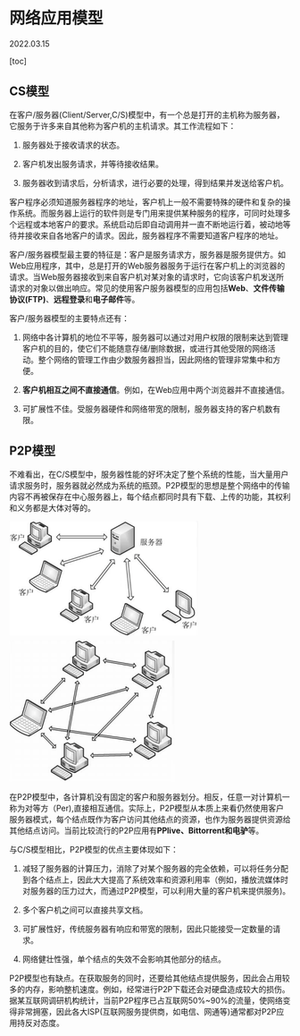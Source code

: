 # 网络应用模型
2022.03.15

[toc]

## CS模型

在客户/服务器(Client/Server,C/S)模型中，有一个总是打开的主机称为服务器，它服务于许多来自其他称为客户机的主机请求。其工作流程如下：

1) 服务器处于接收请求的状态。

2) 客户机发出服务请求，并等待接收结果。

3) 服务器收到请求后，分析请求，进行必要的处理，得到结果并发送给客户机。

客户程序必须知道服务器程序的地址，客户机上一般不需要特殊的硬件和复杂的操作系统。而服务器上运行的软件则是专门用来提供某种服务的程序，可同时处理多个远程或本地客户的要求。系统启动后即自动调用并一直不断地运行着，被动地等待并接收来自各地客户的请求。因此，服务器程序不需要知道客户程序的地址。

客户/服务器模型最主要的特征是：客户是服务请求方，服务器是服务提供方。如Web应用程序，其中，总是打开的Web服务器服务于运行在客户机上的浏览器的请求。当Web服务器接收到来自客户机对某对象的请求时，它向该客户机发送所请求的对象以做出响应。常见的使用客户服务器模型的应用包括**Web**、**文件传输协议(FTP)**、**远程登录**和**电子邮件**等。

客户/服务器模型的主要特点还有：

1) 网络中各计算机的地位不平等，服务器可以通过对用户权限的限制来达到管理客户机的目的，使它们不能随意存储/删除数据，或进行其他受限的网络活动。整个网络的管理工作由少数服务器担当，因此网络的管理非常集中和方便。

2) **客户机相互之间不直接通信**。例如，在Web应用中两个浏览器并不直接通信。

3) 可扩展性不佳。受服务器硬件和网络带宽的限制，服务器支持的客户机数有限。

## P2P模型

不难看出，在C/S模型中，服务器性能的好坏决定了整个系统的性能，当大量用户请求服务时，服务器就必然成为系统的瓶颈。P2P模型的思想是整个网络中的传输内容不再被保存在中心服务器上，每个结点都同时具有下载、上传的功能，其权利和义务都是大体对等的。

<img src="resources/CS.png" alt="CS" style="zoom:50%;" />

<img src="resources/P2P.png" alt="P2P" style="zoom:50%;" />

在P2P模型中，各计算机没有固定的客户和服务器划分。相反，任意一对计算机一称为对等方（Per),直接相互通信。实际上，P2P模型从本质上来看仍然使用客户服务器模式，每个结点既作为客户访问其他结点的资源，也作为服务器提供资源给其他结点访问。当前比较流行的P2P应用有**PPlive、Bittorrent和电驴**等。

与C/S模型相比，P2P模型的优点主要体现如下：

1) 减轻了服务器的计算压力，消除了对某个服务器的完全依赖，可以将任务分配到各个结点上，因此大大提高了系统效率和资源利用率（例如，播放流媒体时对服务器的压力过大，而通过P2P模型，可以利用大量的客户机来提供服务)。

2) 多个客户机之间可以直接共享文档。

3) 可扩展性好，传统服务器有响应和带宽的限制，因此只能接受一定数量的请求。

4) 网络健壮性强，单个结点的失效不会影响其他部分的结点。

P2P模型也有缺点。在获取服务的同时，还要给其他结点提供服务，因此会占用较多的内存，影响整机速度。例如，经常进行P2P下载还会对硬盘造成较大的损伤。据某互联网调研机构统计，当前P2P程序已占互联网50%~90%的流量，使网络变得非常拥塞，因此各大ISP(互联网服务提供商，如电信、网通等)通常都对P2P应用持反对态度。